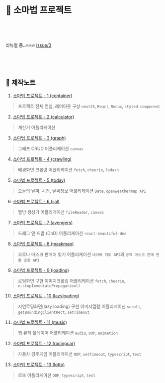 # 🔮 소마법 프로젝트

<br/>

<br/>

<br/>

리뉴얼 중..🔥🔥🔥 [issue/3](https://github.com/taenykim/small-magic-project/issues/3)

<br/>

<br/>

<br/>


## 📒 제작노트

1. [소마법 프로젝트 - 1 (container)](https://taeny.dev/project/%EC%86%8C%EB%A7%88%EB%B2%95-%ED%94%84%EB%A1%9C%EC%A0%9D%ED%8A%B81/)

> 프로젝트 전체 컨셉, 레이아웃 구상 `nextJS`, `React`, `Redux`, `styled-component`

2. [소마법 프로젝트 - 2 (calculator)](https://taeny.dev/project/%EC%86%8C%EB%A7%88%EB%B2%95-%ED%94%84%EB%A1%9C%EC%A0%9D%ED%8A%B82/)

> 계산기 어플리케이션

3. [소마법 프로젝트 - 3 (graph)](https://taeny.dev/project/%EC%86%8C%EB%A7%88%EB%B2%95-%ED%94%84%EB%A1%9C%EC%A0%9D%ED%8A%B83/)

> 그래프 CRUD 어플리케이션 `canvas`

4. [소마법 프로젝트 - 4 (crawling)](https://taeny.dev/project/%EC%86%8C%EB%A7%88%EB%B2%95-%ED%94%84%EB%A1%9C%EC%A0%9D%ED%8A%B84/)

> 배경화면 크롤링 어플리케이션 `fetch`, `cheerio`, `lodash`

5. [소마법 프로젝트 - 5 (today)](https://taeny.dev/project/%EC%86%8C%EB%A7%88%EB%B2%95-%ED%94%84%EB%A1%9C%EC%A0%9D%ED%8A%B85/)

> 오늘의 날짜, 시간, 날씨정보 어플리케이션 `Date`, `openweathermap API`

6. [소마법 프로젝트 - 6 (jjal)](https://taeny.dev/project/%EC%86%8C%EB%A7%88%EB%B2%95-%ED%94%84%EB%A1%9C%EC%A0%9D%ED%8A%B86/)

> 짤방 생성기 어플리케이션 `fileReader`, `canvas`

7. [소마법 프로젝트 - 7 (avengers)](https://taeny.dev/project/%EC%86%8C%EB%A7%88%EB%B2%95-%ED%94%84%EB%A1%9C%EC%A0%9D%ED%8A%B87/)

> 드래그 앤 드랍 (DnD) 어플리케이션 `react-beautiful-dnd`

8. [소마법 프로젝트 - 8 (maskmap)](https://taeny.dev/project/%EC%86%8C%EB%A7%88%EB%B2%95-%ED%94%84%EB%A1%9C%EC%A0%9D%ED%8A%B88/)

> 코로나 마스크 판매처 찾기 어플리케이션 `네이버 지도 API`와 `공적 마스크 판매 현황 조회 API`

9. [소마법 프로젝트 - 9 (loading)](https://taeny.dev/project/%EC%86%8C%EB%A7%88%EB%B2%95-%ED%94%84%EB%A1%9C%EC%A0%9D%ED%8A%B89/)

> 로딩화면 구현 이미지크롤링 어플리케이션 `fetch`, `cheerio`, `e.stopImmediatePropagation()`

10. [소마법 프로젝트 - 10 (lazyloading)](https://taeny.dev/project/%EC%86%8C%EB%A7%88%EB%B2%95-%ED%94%84%EB%A1%9C%EC%A0%9D%ED%8A%B810/)

> 지연로딩화면(lazy loading) 구현 이미지열람 어플리케이션 `scroll`, `getBoundingClientRect`, `setTimeout`

11. [소마법 프로젝트 - 11 (music)](https://taeny.dev/project/%EC%86%8C%EB%A7%88%EB%B2%95-%ED%94%84%EB%A1%9C%EC%A0%9D%ED%8A%B811/)

> 웹 뮤직 플레이어 어플리케이션 `audio`, `OOP`, `animation`

12. [소마법 프로젝트 - 12 (racingcar)](https://taeny.dev/project/%EC%86%8C%EB%A7%88%EB%B2%95-%ED%94%84%EB%A1%9C%EC%A0%9D%ED%8A%B812/)

> 자동차 경주게임 어플리케이션 `OOP`, `setTimeout`, `typescript`, `test`

13. [소마법 프로젝트 - 13 (lotto)](https://taeny.dev/project/%EC%86%8C%EB%A7%88%EB%B2%95-%ED%94%84%EB%A1%9C%EC%A0%9D%ED%8A%B813/)

> 로또 어플리케이션 `OOP`, `typescript`, `test`
